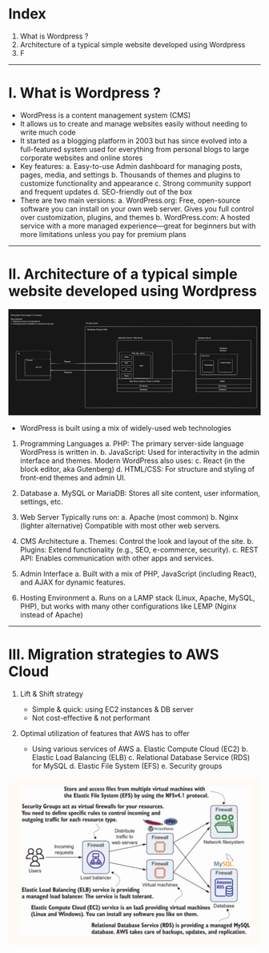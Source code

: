# Index
1. What is Wordpress ?
2. Architecture of a typical simple website developed using Wordpress
3. F
-----------------------------------------------------------------------------------------------------------------------------------------------------------------------------------------------------------------------------------------------------------------------------------------------------
# I. What is Wordpress ?
 - WordPress is a content management system (CMS)
 - It allows us to create and manage websites easily without needing to write much code
 - It started as a blogging platform in 2003 but has since evolved into a full-featured system used for everything from personal blogs to large corporate websites and online stores
 - Key features:
    a. Easy-to-use Admin dashboard for managing posts, pages, media, and settings
    b. Thousands of themes and plugins to customize functionality and appearance
    c. Strong community support and frequent updates
    d. SEO-friendly out of the box
 - There are two main versions:
    a. WordPress.org: Free, open-source software you can install on your own web server. Gives you full control over customization, plugins, and themes
    b. WordPress.com: A hosted service with a more managed experience—great for beginners but with more limitations unless you pay for premium plans
-----------------------------------------------------------------------------------------------------------------------------------------------------------------------------------------------------------------------------------------------------------------------------------------------------
# II. Architecture of a typical simple website developed using Wordpress
![A typical MVC based Web App](../assets/wordpress-standard-mvc-architecture.png)

 - WordPress is built using a mix of widely-used web technologies
1. Programming Languages
    a. PHP: The primary server-side language WordPress is written in.
    b. JavaScript: Used for interactivity in the admin interface and themes. Modern WordPress also uses:
    c. React (in the block editor, aka Gutenberg)
    d. HTML/CSS: For structure and styling of front-end themes and admin UI.

2. Database
    a. MySQL or MariaDB: Stores all site content, user information, settings, etc.

3. Web Server
   Typically runs on:
    a. Apache (most common)
    b. Nginx (lighter alternative)
   Compatible with most other web servers.

4. CMS Architecture
    a. Themes: Control the look and layout of the site.
    b. Plugins: Extend functionality (e.g., SEO, e-commerce, security).
    c. REST API: Enables communication with other apps and services.

5. Admin Interface
    a. Built with a mix of PHP, JavaScript (including React), and AJAX for dynamic features.

6. Hosting Environment
    a. Runs on a LAMP stack (Linux, Apache, MySQL, PHP), but works with many other configurations like LEMP (Nginx instead of Apache)
-----------------------------------------------------------------------------------------------------------------------------------------------------------------------------------------------------------------------------------------------------------------------------------------------------
# III. Migration strategies to AWS Cloud 
1. Lift & Shift strategy
    - Simple & quick: using EC2 instances & DB server
    - Not cost-effective & not performant

2. Optimal utilization of features that AWS has to offer
    - Using various services of AWS
       a. Elastic Compute Cloud (EC2)
       b. Elastic Load Balancing (ELB)
       c. Relational Database Service (RDS) for MySQL
       d. Elastic File System (EFS)
       e. Security groups

![AWS MVC Wordpress Architecture](../assets/aws-mvc-wordpress-architecture.png)














